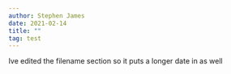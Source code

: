 ```yaml
---
author: Stephen James
date: 2021-02-14
title: ""
tag: test
---
```

Ive edited the filename section so it puts a longer date in as well